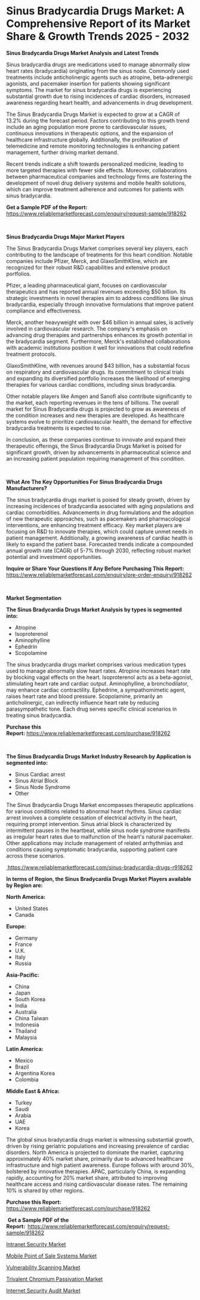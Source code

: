 <p><h1>Sinus Bradycardia Drugs Market: A Comprehensive Report of its Market Share & Growth Trends 2025 - 2032</h1></p><p><strong>Sinus Bradycardia Drugs Market Analysis and Latest Trends</strong></p>
<p><p>Sinus bradycardia drugs are medications used to manage abnormally slow heart rates (bradycardia) originating from the sinus node. Commonly used treatments include anticholinergic agents such as atropine, beta-adrenergic agonists, and pacemaker insertion for patients showing significant symptoms. The market for sinus bradycardia drugs is experiencing substantial growth due to rising incidences of cardiac disorders, increased awareness regarding heart health, and advancements in drug development.</p><p>The Sinus Bradycardia Drugs Market is expected to grow at a CAGR of 13.2% during the forecast period. Factors contributing to this growth trend include an aging population more prone to cardiovascular issues, continuous innovations in therapeutic options, and the expansion of healthcare infrastructure globally. Additionally, the proliferation of telemedicine and remote monitoring technologies is enhancing patient management, further driving market demand.</p><p>Recent trends indicate a shift towards personalized medicine, leading to more targeted therapies with fewer side effects. Moreover, collaborations between pharmaceutical companies and technology firms are fostering the development of novel drug delivery systems and mobile health solutions, which can improve treatment adherence and outcomes for patients with sinus bradycardia.</p></p>
<p><strong>Get a Sample PDF of the Report:&nbsp;</strong> <a href="https://www.reliablemarketforecast.com/enquiry/request-sample/918262?utm_campaign=1897&utm_medium=2&utm_source=Github&utm_content=ia&utm_term=06032025&utm_id=sinus-bradycardia-drugs">https://www.reliablemarketforecast.com/enquiry/request-sample/918262</a></p>
<p>&nbsp;</p>
<p><strong>Sinus Bradycardia Drugs Major Market Players</strong></p>
<p><p>The Sinus Bradycardia Drugs Market comprises several key players, each contributing to the landscape of treatments for this heart condition. Notable companies include Pfizer, Merck, and GlaxoSmithKline, which are recognized for their robust R&D capabilities and extensive product portfolios.</p><p>Pfizer, a leading pharmaceutical giant, focuses on cardiovascular therapeutics and has reported annual revenues exceeding $50 billion. Its strategic investments in novel therapies aim to address conditions like sinus bradycardia, especially through innovative formulations that improve patient compliance and effectiveness.</p><p>Merck, another heavyweight with over $46 billion in annual sales, is actively involved in cardiovascular research. The company's emphasis on advancing drug therapies and partnerships enhances its growth potential in the bradycardia segment. Furthermore, Merck's established collaborations with academic institutions position it well for innovations that could redefine treatment protocols.</p><p>GlaxoSmithKline, with revenues around $43 billion, has a substantial focus on respiratory and cardiovascular drugs. Its commitment to clinical trials and expanding its diversified portfolio increases the likelihood of emerging therapies for various cardiac conditions, including sinus bradycardia.</p><p>Other notable players like Amgen and Sanofi also contribute significantly to the market, each reporting revenues in the tens of billions. The overall market for Sinus Bradycardia drugs is projected to grow as awareness of the condition increases and new therapies are developed. As healthcare systems evolve to prioritize cardiovascular health, the demand for effective bradycardia treatments is expected to rise.</p><p>In conclusion, as these companies continue to innovate and expand their therapeutic offerings, the Sinus Bradycardia Drugs Market is poised for significant growth, driven by advancements in pharmaceutical science and an increasing patient population requiring management of this condition.</p></p>
<p>&nbsp;</p>
<p><strong>What Are The Key Opportunities For Sinus Bradycardia Drugs Manufacturers?</strong></p>
<p><p>The sinus bradycardia drugs market is poised for steady growth, driven by increasing incidences of bradycardia associated with aging populations and cardiac comorbidities. Advancements in drug formulations and the adoption of new therapeutic approaches, such as pacemakers and pharmacological interventions, are enhancing treatment efficacy. Key market players are focusing on R&D to innovate therapies, which could capture unmet needs in patient management. Additionally, a growing awareness of cardiac health is likely to expand the patient base. Forecasted trends indicate a compounded annual growth rate (CAGR) of 5-7% through 2030, reflecting robust market potential and investment opportunities.</p></p>
<p><strong>Inquire or Share Your Questions If Any Before Purchasing This Report:</strong> <a href="https://www.reliablemarketforecast.com/enquiry/pre-order-enquiry/918262?utm_campaign=1897&utm_medium=2&utm_source=Github&utm_content=ia&utm_term=06032025&utm_id=sinus-bradycardia-drugs">https://www.reliablemarketforecast.com/enquiry/pre-order-enquiry/918262</a></p>
<p>&nbsp;</p>
<p><strong>Market Segmentation</strong></p>
<p><strong>The Sinus Bradycardia Drugs Market Analysis by types is segmented into:</strong></p>
<p><ul><li>Atropine</li><li>Isoproterenol</li><li>Aminophylline</li><li>Ephedrin</li><li>Scopolamine</li></ul></p>
<p><p>The sinus bradycardia drugs market comprises various medication types used to manage abnormally slow heart rates. Atropine increases heart rate by blocking vagal effects on the heart. Isoproterenol acts as a beta-agonist, stimulating heart rate and cardiac output. Aminophylline, a bronchodilator, may enhance cardiac contractility. Ephedrine, a sympathomimetic agent, raises heart rate and blood pressure. Scopolamine, primarily an anticholinergic, can indirectly influence heart rate by reducing parasympathetic tone. Each drug serves specific clinical scenarios in treating sinus bradycardia.</p></p>
<p><strong>Purchase this Report:&nbsp;</strong><a href="https://www.reliablemarketforecast.com/purchase/918262?utm_campaign=1897&utm_medium=2&utm_source=Github&utm_content=ia&utm_term=06032025&utm_id=sinus-bradycardia-drugs">https://www.reliablemarketforecast.com/purchase/918262</a></p>
<p>&nbsp;</p>
<p><strong>The Sinus Bradycardia Drugs Market Industry Research by Application is segmented into:</strong></p>
<p><ul><li>Sinus Cardiac arrest</li><li>Sinus Atrial Block</li><li>Sinus Node Syndrome</li><li>Other</li></ul></p>
<p><p>The Sinus Bradycardia Drugs Market encompasses therapeutic applications for various conditions related to abnormal heart rhythms. Sinus cardiac arrest involves a complete cessation of electrical activity in the heart, requiring prompt intervention. Sinus atrial block is characterized by intermittent pauses in the heartbeat, while sinus node syndrome manifests as irregular heart rates due to malfunction of the heart's natural pacemaker. Other applications may include management of related arrhythmias and conditions causing symptomatic bradycardia, supporting patient care across these scenarios.</p></p>
<p><a href="https://www.reliablemarketforecast.com/sinus-bradycardia-drugs-r918262?utm_campaign=1897&utm_medium=2&utm_source=Github&utm_content=ia&utm_term=06032025&utm_id=sinus-bradycardia-drugs">&nbsp;https://www.reliablemarketforecast.com/sinus-bradycardia-drugs-r918262</a></p>
<p><strong>In terms of Region, the Sinus Bradycardia Drugs Market Players available by Region are:</strong></p>
<p>
    <p> <strong> North America: </strong>
        <ul>
            <li>United States</li>
            <li>Canada</li>
        </ul>
        </p> 
    <p> <strong> Europe: </strong>
        <ul>
            <li>Germany</li>
            <li>France</li>
            <li>U.K.</li>
            <li>Italy</li>
            <li>Russia</li>
        </ul>
        </p> 
    <p> <strong> Asia-Pacific: </strong>
        <ul>
            <li>China</li>
            <li>Japan</li>
            <li>South Korea</li>
            <li>India</li>
            <li>Australia</li>
            <li>China Taiwan</li>
            <li>Indonesia</li>
            <li>Thailand</li>
            <li>Malaysia</li>
        </ul>
        </p> 
    <p> <strong> Latin America: </strong>
        <ul>
            <li>Mexico</li>
            <li>Brazil</li>
            <li>Argentina Korea</li>
            <li>Colombia</li>
        </ul>
        </p> 
    <p> <strong> Middle East & Africa: </strong>
        <ul>
            <li>Turkey</li>
            <li>Saudi</li>
            <li>Arabia</li>
            <li>UAE</li>
            <li>Korea</li>
        </ul>
    </p>
    </p>
<p><p>The global sinus bradycardia drugs market is witnessing substantial growth, driven by rising geriatric populations and increasing prevalence of cardiac disorders. North America is projected to dominate the market, capturing approximately 40% market share, primarily due to advanced healthcare infrastructure and high patient awareness. Europe follows with around 30%, bolstered by innovative therapies. APAC, particularly China, is expanding rapidly, accounting for 20% market share, attributed to improving healthcare access and rising cardiovascular disease rates. The remaining 10% is shared by other regions.</p></p>
<p><strong>Purchase this Report: </strong><a href="https://www.reliablemarketforecast.com/purchase/918262?utm_campaign=1897&utm_medium=2&utm_source=Github&utm_content=ia&utm_term=06032025&utm_id=sinus-bradycardia-drugs">https://www.reliablemarketforecast.com/purchase/918262</a></p>
<p>&nbsp;<strong>Get a Sample PDF of the Report:&nbsp;&nbsp;</strong><a href="https://www.reliablemarketforecast.com/enquiry/request-sample/918262?utm_campaign=1897&utm_medium=2&utm_source=Github&utm_content=ia&utm_term=06032025&utm_id=sinus-bradycardia-drugs">https://www.reliablemarketforecast.com/enquiry/request-sample/918262</a></p>
<p><strong></strong></p>
<p><p><a href="https://github.com/resiebustin/Market-Research-Report-List-1/blob/main/intranet-security-market.md?utm_campaign=1897&utm_medium=2&utm_source=Github&utm_content=ia&utm_term=06032025&utm_id=sinus-bradycardia-drugs">Intranet Security Market</a></p><p><a href="https://github.com/safatabhee/Market-Research-Report-List-1/blob/main/mobile-point-of-sale-systems-market.md?utm_campaign=1897&utm_medium=2&utm_source=Github&utm_content=ia&utm_term=06032025&utm_id=sinus-bradycardia-drugs">Mobile Point of Sale Systems Market</a></p><p><a href="https://github.com/rndwazeri/Market-Research-Report-List-1/blob/main/vulnerability-scanning-market.md?utm_campaign=1897&utm_medium=2&utm_source=Github&utm_content=ia&utm_term=06032025&utm_id=sinus-bradycardia-drugs">Vulnerability Scanning Market</a></p><p><a href="https://github.com/sivyerloucks/Market-Research-Report-List-1/blob/main/trivalent-chromium-passivation-market.md?utm_campaign=1897&utm_medium=2&utm_source=Github&utm_content=ia&utm_term=06032025&utm_id=sinus-bradycardia-drugs">Trivalent Chromium Passivation Market</a></p><p><a href="https://github.com/dubelsuehsik/Market-Research-Report-List-1/blob/main/internet-security-audit-market.md?utm_campaign=1897&utm_medium=2&utm_source=Github&utm_content=ia&utm_term=06032025&utm_id=sinus-bradycardia-drugs">Internet Security Audit Market</a></p></p>